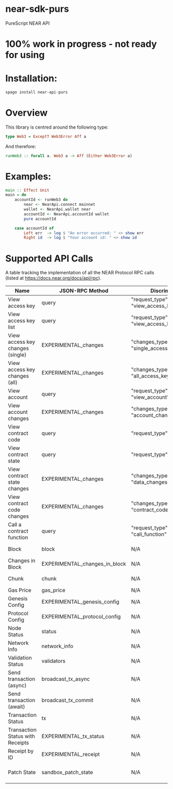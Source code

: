 # near-sdk-purs
PureScript NEAR API 

# 100% work in progress - not ready for using

# Installation:
```zsh
spago install near-api-purs
```

# Overview

This library is centred around the following type:
```PureScript
type Web3 = ExceptT Web3Error Aff a
```

And therefore:
```PureScript
runWeb3 :: forall a. Web3 a -> Aff (Either Web3Error a)
```

# Examples:
```PureScript
main :: Effect Unit
main = do
    accountId <- runWeb3 do
        near <- NearApi.connect mainnet
        wallet <- NearApi.wallet near
        accountId <- NearApi.accountId wallet
        pure accountId

    case accountId of
        Left err  -> log $ "An error occurred: " <> show err
        Right id  -> log $ "Your account id: " <> show id
```

# Supported API Calls

A table tracking the implementation of all the NEAR Protocol RPC calls
(listed at https://docs.near.org/docs/api/rpc).


| Name | JSON-RPC Method | Discriminator | Status | Ref |
| --- | --- | --- | --- | --- |
| View access key | query | "request_type": "view_access_key" | https://docs.near.org/docs/api/rpc/access-keys#view-access-key | Done |
| View access key list | query | "request_type": "view_access_key_list" | https://docs.near.org/docs/api/rpc/access-keys#view-access-key-list | Done |
| View access key changes (single) | EXPERIMENTAL_changes | "changes_type": "single_access_key_changes" | https://docs.near.org/docs/api/rpc/access-keys#view-access-key-changes-single | Done |
| View access key changes (all) | EXPERIMENTAL_changes |  "changes_type": "all_access_key_changes" | https://docs.near.org/docs/api/rpc/access-keys#view-access-key-changes-all | Done |
| View account | query | "request_type": "view_account" | https://docs.near.org/docs/api/rpc/contracts#view-account | Done |
| View account changes | EXPERIMENTAL_changes | "changes_type": "account_changes" | https://docs.near.org/docs/api/rpc/contracts#view-account-changes | Done |
| View contract code | query | "request_type": "view_code" | https://docs.near.org/docs/api/rpc/contracts#view-contract-code | Done |
| View contract state | query | "request_type": "view_state" | https://docs.near.org/docs/api/rpc/contracts#view-contract-state | Done |
| View contract state changes | EXPERIMENTAL_changes | "changes_type": "data_changes" | https://docs.near.org/docs/api/rpc/contracts#view-contract-state-changes | Done |
| View contract code changes | EXPERIMENTAL_changes | "changes_type": "contract_code_changes" | https://docs.near.org/docs/api/rpc/contracts#view-contract-code-changes | Done |
| Call a contract function | query | "request_type": "call_function" | https://docs.near.org/docs/api/rpc/contracts#call-a-contract-function | Done |
| Block | block | N/A | https://docs.near.org/docs/api/rpc/block-chunk#block-details | Done |
| Changes in Block | EXPERIMENTAL_changes_in_block | N/A | https://docs.near.org/docs/api/rpc/block-chunk#changes-in-block | Done |
| Chunk | chunk | N/A | https://docs.near.org/docs/api/rpc/block-chunk#chunk-details | Done |
| Gas Price | gas_price | N/A | https://docs.near.org/docs/api/rpc/gas#gas-price | Done |
| Genesis Config | EXPERIMENTAL_genesis_config | N/A | https://docs.near.org/docs/api/rpc/protocol#genesis-config | Done |
| Protocol Config | EXPERIMENTAL_protocol_config | N/A | https://docs.near.org/docs/api/rpc/protocol#protocol-config | Done |
| Node Status | status | N/A | https://docs.near.org/docs/api/rpc/network#node-status | Done |
| Network Info | network_info | N/A | https://docs.near.org/docs/api/rpc/network#network-info | Done |
| Validation Status | validators | N/A | https://docs.near.org/docs/api/rpc/network#validation-status | Done |
| Send transaction (async) | broadcast_tx_async | N/A | https://docs.near.org/docs/api/rpc/transactions#send-transaction-async | Done |
| Send transaction (await) | broadcast_tx_commit | N/A | https://docs.near.org/docs/api/rpc/transactions#send-transaction-await | Done |
| Transaction Status | tx | N/A | https://docs.near.org/docs/api/rpc/transactions#transaction-status | Done |
| Transaction Status with Receipts | EXPERIMENTAL_tx_status | N/A | https://docs.near.org/docs/api/rpc/transactions#transaction-status-with-receipts | Done |
| Receipt by ID | EXPERIMENTAL_receipt | N/A | https://docs.near.org/docs/api/rpc/transactions#receipt-by-id | Done |
| Patch State | sandbox_patch_state | N/A | https://docs.near.org/docs/api/rpc/sandbox#patch-state | Do need it? |

